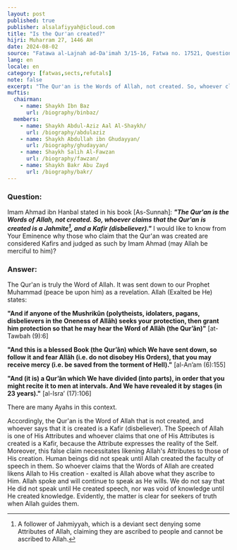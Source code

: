 ```yaml
---
layout: post
published: true
publisher: alsalafiyyah@icloud.com
title: "Is the Qur'an created?"
hijri: Muharram 27, 1446 AH
date: 2024-08-02
source: "Fatawa al-Lajnah ad-Da'imah 3/15-16, Fatwa no. 17521, Question 1"
lang: en
locale: en
category: [fatwas,sects,refutals]
note: false
excerpt: "The Qur'an is the Words of Allah, not created. So, whoever claims that the Qur'an is created is a Jahmite and a disbeliever."
muftis:
  chairman: 
    - name: Shaykh Ibn Baz
      url: /biography/binbaz/
  members: 
    - name: Shaykh Abdul-Aziz Aal Al-Shaykh/
      url: /biography/abdulaziz  
    - name: Shaykh Abdullah ibn Ghudayyan/
      url: /biography/ghudayyan/
    - name: Shaykh Salih Al-Fawzan
      url: /biography/fawzan/
    - name: Shaykh Bakr Abu Zayd
      url: /biography/bakr/
--- 
```


### Question: 
Imam Ahmad ibn Hanbal stated in his book [As-Sunnah]: ***"The Qur'an is the Words of Allah, not created. So, whoever claims that the Qur'an is created is a Jahmite[^1], and a Kafir (disbeliever)."*** I would like to know from Your Eminence why those who claim that the Qur'an was created are considered Kafirs and judged as such by Imam Ahmad (may Allah be merciful to him)?

### Answer: 
The Qur'an is truly the Word of Allah. It was sent down to our Prophet Muhammad (peace be upon him) as a revelation. Allah (Exalted be He) states: 

**"And if anyone of the Mushrikûn (polytheists, idolaters, pagans, disbelievers in the Oneness of Allâh) seeks your protection, then grant him protection so that he may hear the Word of Allâh (the Qur’ân)"** [at-Tawbah (9):6]

**"And this is a blessed Book (the Qur’ân) which We have sent down, so follow it and fear Allâh (i.e. do not disobey His Orders), that you may receive mercy (i.e. be saved from the torment of Hell)."** [al-An’am (6):155]

**"And (it is) a Qur’ân which We have divided (into parts), in order that you might recite it to men at intervals. And We have revealed it by stages (in 23 years)."** [al-Isra’ (17):106]

There are many Ayahs in this context.

Accordingly, the Qur'an is the Word of Allah that is not created, and whoever says that it is created is a Kafir (disbeliever). The Speech of Allah is one of His Attributes and whoever claims that one of His Attributes is created is a Kafir, because the Attribute expresses the reality of the Self. Moreover, this false claim necessitates likening Allah's Attributes to those of His creation. Human beings did not speak until Allah created the faculty of speech in them. So whoever claims that the Words of Allah are created likens Allah to His creation - exalted is Allah above what they ascribe to Him. Allah spoke and will continue to speak as He wills. We do not say that He did not speak until He created speech, nor was void of knowledge until He created knowledge. Evidently, the matter is clear for seekers of truth when Allah guides them.

[^1]: A follower of Jahmiyyah, which is a deviant sect denying some Attributes of Allah, claiming they are ascribed to people and cannot be ascribed to Allah. 
